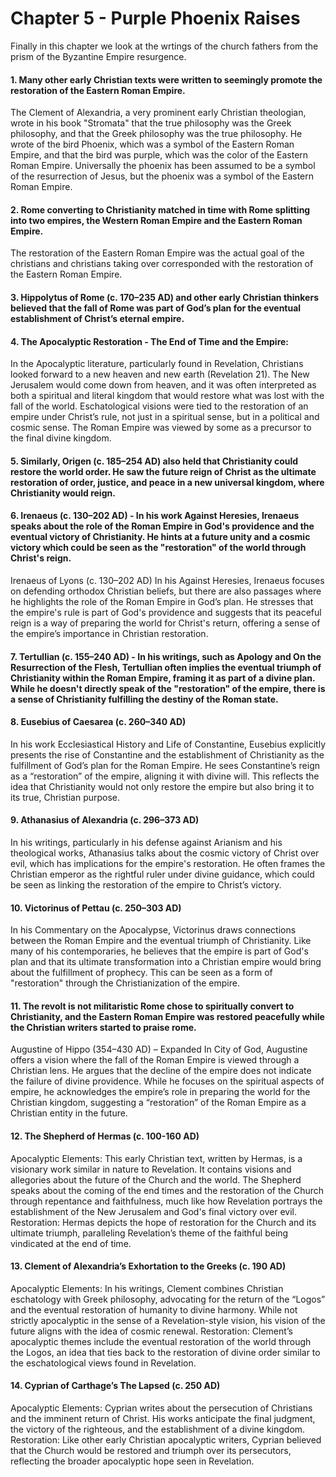 # Chapter 5 - Purple Phoenix Raises

Finally in this chapter we look at the wrtings of the church fathers from the prism of the Byzantine Empire resurgence.

#### 1. Many other early Christian texts were written to seemingly promote the restoration of the Eastern Roman Empire.
The Clement of Alexandria, a very prominent early Christian theologian, wrote in his book "Stromata" that the true philosophy was the Greek philosophy, and that the Greek philosophy was the true philosophy.
He wrote of the bird Phoenix, which was a symbol of the Eastern Roman Empire, and that the bird was purple, which was the color of the Eastern Roman Empire.
Universally the phoenix has been assumed to be a symbol of the resurrection of Jesus, but the phoenix was a symbol of the Eastern Roman Empire.

#### 2. Rome converting to Christianity matched in time with Rome splitting into two empires, the Western Roman Empire and the Eastern Roman Empire.
The restoration of the Eastern Roman Empire was the actual goal of the christians and christians taking over corresponded with the restoration of the Eastern Roman Empire.

#### 3. Hippolytus of Rome (c. 170–235 AD) and other early Christian thinkers believed that the fall of Rome was part of God’s plan for the eventual establishment of Christ’s eternal empire.

#### 4. The Apocalyptic Restoration - The End of Time and the Empire:
 In the Apocalyptic literature, particularly found in Revelation, Christians looked forward to a new heaven and new earth (Revelation 21). The New Jerusalem would come down from heaven, and it was often interpreted as both a spiritual and literal kingdom that would restore what was lost with the fall of the world.
 Eschatological visions were tied to the restoration of an empire under Christ’s rule, not just in a spiritual sense, but in a political and cosmic sense. The Roman Empire was viewed by some as a precursor to the final divine kingdom.

#### 5. Similarly, Origen (c. 185–254 AD) also held that Christianity could restore the world order. He saw the future reign of Christ as the ultimate restoration of order, justice, and peace in a new universal kingdom, where Christianity would reign.

#### 6. Irenaeus (c. 130–202 AD) - In his work Against Heresies, Irenaeus speaks about the role of the Roman Empire in God's providence and the eventual victory of Christianity. He hints at a future unity and a cosmic victory which could be seen as the "restoration" of the world through Christ's reign.
Irenaeus of Lyons (c. 130–202 AD)
In his Against Heresies, Irenaeus focuses on defending orthodox Christian beliefs, but there are also passages where he highlights the role of the Roman Empire in God’s plan. He stresses that the empire's rule is part of God's providence and suggests that its peaceful reign is a way of preparing the world for Christ's return, offering a sense of the empire’s importance in Christian restoration.

#### 7. Tertullian (c. 155–240 AD) - In his writings, such as Apology and On the Resurrection of the Flesh, Tertullian often implies the eventual triumph of Christianity within the Roman Empire, framing it as part of a divine plan. While he doesn't directly speak of the "restoration" of the empire, there is a sense of Christianity fulfilling the destiny of the Roman state.

#### 8. Eusebius of Caesarea (c. 260–340 AD)
In his work Ecclesiastical History and Life of Constantine, Eusebius explicitly presents the rise of Constantine and the establishment of Christianity as the fulfillment of God’s plan for the Roman Empire. He sees Constantine’s reign as a “restoration” of the empire, aligning it with divine will. This reflects the idea that Christianity would not only restore the empire but also bring it to its true, Christian purpose.

#### 9. Athanasius of Alexandria (c. 296–373 AD)
In his writings, particularly in his defense against Arianism and his theological works, Athanasius talks about the cosmic victory of Christ over evil, which has implications for the empire's restoration. He often frames the Christian emperor as the rightful ruler under divine guidance, which could be seen as linking the restoration of the empire to Christ’s victory.

#### 10. Victorinus of Pettau (c. 250–303 AD)
In his Commentary on the Apocalypse, Victorinus draws connections between the Roman Empire and the eventual triumph of Christianity. Like many of his contemporaries, he believes that the empire is part of God's plan and that its ultimate transformation into a Christian empire would bring about the fulfillment of prophecy. This can be seen as a form of "restoration" through the Christianization of the empire.

#### 11. The revolt is not militaristic Rome chose to spiritually convert to Christianity, and the Eastern Roman Empire was restored peacefully while the Christian writers started to praise rome.

Augustine of Hippo (354–430 AD) – Expanded
In City of God, Augustine offers a vision where the fall of the Roman Empire is viewed through a Christian lens. He argues that the decline of the empire does not indicate the failure of divine providence. While he focuses on the spiritual aspects of empire, he acknowledges the empire’s role in preparing the world for the Christian kingdom, suggesting a “restoration” of the Roman Empire as a Christian entity in the future.

#### 12. The Shepherd of Hermas (c. 100-160 AD)
Apocalyptic Elements: This early Christian text, written by Hermas, is a visionary work similar in nature to Revelation. It contains visions and allegories about the future of the Church and the world. The Shepherd speaks about the coming of the end times and the restoration of the Church through repentance and faithfulness, much like how Revelation portrays the establishment of the New Jerusalem and God's final victory over evil.
Restoration: Hermas depicts the hope of restoration for the Church and its ultimate triumph, paralleling Revelation’s theme of the faithful being vindicated at the end of time.

#### 13. Clement of Alexandria’s Exhortation to the Greeks (c. 190 AD)
Apocalyptic Elements: In his writings, Clement combines Christian eschatology with Greek philosophy, advocating for the return of the “Logos” and the eventual restoration of humanity to divine harmony. While not strictly apocalyptic in the sense of a Revelation-style vision, his vision of the future aligns with the idea of cosmic renewal.
Restoration: Clement’s apocalyptic themes include the eventual restoration of the world through the Logos, an idea that ties back to the restoration of divine order similar to the eschatological views found in Revelation.

#### 14. Cyprian of Carthage’s The Lapsed (c. 250 AD)
Apocalyptic Elements: Cyprian writes about the persecution of Christians and the imminent return of Christ. His works anticipate the final judgment, the victory of the righteous, and the establishment of a divine kingdom.
Restoration: Like other early Christian apocalyptic writers, Cyprian believed that the Church would be restored and triumph over its persecutors, reflecting the broader apocalyptic hope seen in Revelation.
